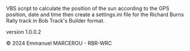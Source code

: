 VBS script to calculate the position of the sun according to the GPS position, date and time then create a settings.ini file for the Richard Burns Rally track in Bob Track's Builder format.

version 1.0.0.2

© 2024 Emmanuel MARCEROU - RBR-WRC
